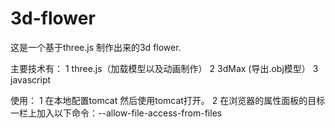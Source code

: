# 3d-flower
这是一个基于three.js 制作出来的3d flower.

主要技术有：
  1 three.js（加载模型以及动画制作）
  2 3dMax (导出.obj模型）
  3 javascript

使用：
  1 在本地配置tomcat 然后使用tomcat打开。
  2 在浏览器的属性面板的目标一栏上加入以下命令：--allow-file-access-from-files
